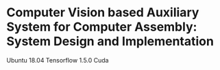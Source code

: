 # Computer Vision based Auxiliary System for Computer Assembly: System Design and Implementation

Ubuntu 18.04
Tensorflow 1.5.0
Cuda 

